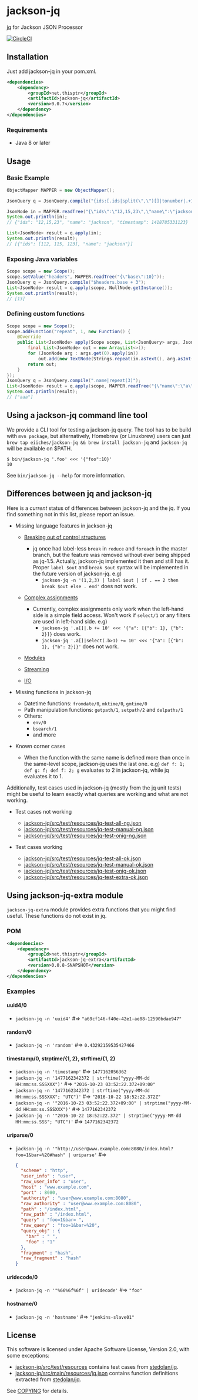 jackson-jq
==========

[jq](http://stedolan.github.io/jq/) for Jackson JSON Processor

[![CircleCI](https://circleci.com/gh/eiiches/jackson-jq/tree/develop.svg?style=shield)](https://circleci.com/gh/eiiches/jackson-jq/tree/develop)

Installation
------------

Just add jackson-jq in your pom.xml.

```xml
<dependencies>
	<dependency>
		<groupId>net.thisptr</groupId>
		<artifactId>jackson-jq</artifactId>
		<version>0.0.7</version>
	</dependency>
</dependencies>
```

### Requirements

 - Java 8 or later

Usage
-----

### Basic Example

```java
ObjectMapper MAPPER = new ObjectMapper();

JsonQuery q = JsonQuery.compile("{ids:[.ids|split(\",\")[]|tonumber|.+100],name}");

JsonNode in = MAPPER.readTree("{\"ids\":\"12,15,23\",\"name\":\"jackson\",\"timestamp\":1418785331123}");
System.out.println(in);
// {"ids": "12,15,23", "name": "jackson", "timestamp": 1418785331123}

List<JsonNode> result = q.apply(in);
System.out.println(result);
// [{"ids": [112, 115, 123], "name": "jackson"}]
```

### Exposing Java variables

```java
Scope scope = new Scope();
scope.setValue("headers", MAPPER.readTree("{\"base\":10}"));
JsonQuery q = JsonQuery.compile("$headers.base + 3");
List<JsonNode> result = q.apply(scope, NullNode.getInstance());
System.out.println(result);
// [13]
```

### Defining custom functions

```java
Scope scope = new Scope();
scope.addFunction("repeat", 1, new Function() {
	@Override
	public List<JsonNode> apply(Scope scope, List<JsonQuery> args, JsonNode in) throws JsonQueryException {
		final List<JsonNode> out = new ArrayList<>();
		for (JsonNode arg : args.get(0).apply(in))
			out.add(new TextNode(Strings.repeat(in.asText(), arg.asInt())));
		return out;
	}
});
JsonQuery q = JsonQuery.compile(".name|repeat(3)");
List<JsonNode> result = q.apply(scope, MAPPER.readTree("{\"name\":\"a\"}"));
System.out.println(result);
// ["aaa"]
```

Using a jackson-jq command line tool
------------------------------------

We provide a CLI tool for testing a jackson-jq query. The tool has to be build with `mvn package`, but alternatively, Homebrew (or Linuxbrew) users can just `brew tap eiiches/jackson-jq && brew install jackson-jq` and `jackson-jq` will be available on $PATH.

```
$ bin/jackson-jq '.foo' <<< '{"foo":10}'
10
```

See `bin/jackson-jq --help` for more information.


Differences between jq and jackson-jq
-------------------------------------

Here is a *current* status of differences between jackson-jq and the jq. If you find something not in this list, please report an issue.

 - Missing language features in jackson-jq
   - [Breaking out of control structures](https://stedolan.github.io/jq/manual/#Breakingoutofcontrolstructures)
     - jq once had label-less `break` in `reduce` and `foreach` in the master branch, but the feature was removed without ever being shipped as jq-1.5. Actually, jackson-jq implemented it then and still has it. Proper `label $out` and `break $out` syntax will be implemented in the future version of jackson-jq. e.g)
        - `jackson-jq -n '(1,2,3) | label $out | if . == 2 then break $out else . end'` does not work.

   - [Complex assignments](https://stedolan.github.io/jq/manual/#Complexassignments)
     - Currently, complex assignments only work when the left-hand side is a simple field access. Won't work if `select/1` or any filters are used in left-hand side. e.g)
        - `jackson-jq '.a[]|.b += 10' <<< '{"a": [{"b": 1}, {"b": 2}]}` does work.
        - `jackson-jq '.a[]|select(.b>1) += 10' <<< '{"a": [{"b": 1}, {"b": 2}]}'` does not work.

   - [Modules](https://stedolan.github.io/jq/manual/#Modules)
   - [Streaming](https://stedolan.github.io/jq/manual/#Streaming)
   - [I/O](https://stedolan.github.io/jq/manual/#IO)

 - Missing functions in jackson-jq
   - Datetime functions: `fromdate/0`, `mktime/0`, `gmtime/0`
   - Path manipulation functions: `getpath/1`, `setpath/2` and `delpaths/1`
   - Others:
     - `env/0`
     - `bsearch/1`
     - and more

 - Known corner cases
   - When the function with the same name is defined more than once in the same-level scope, jackson-jq uses the last one. e.g) `def f: 1; def g: f; def f: 2; g` evaluates to 2 in jackson-jq, while jq evaluates it to 1.

Additionally, test cases used in jackson-jq (mostly from the jq unit tests) might be useful to learn exactly what queries are working and what are not working.

 - Test cases not working
   - [jackson-jq/src/test/resources/jq-test-all-ng.json](jackson-jq/src/test/resources/jq-test-all-ng.json)
   - [jackson-jq/src/test/resources/jq-test-manual-ng.json](jackson-jq/src/test/resources/jq-test-manual-ng.json)
   - [jackson-jq/src/test/resources/jq-test-onig-ng.json](jackson-jq/src/test/resources/jq-test-onig-ng.json)

 - Test cases working
   - [jackson-jq/src/test/resources/jq-test-all-ok.json](jackson-jq/src/test/resources/jq-test-all-ok.json)
   - [jackson-jq/src/test/resources/jq-test-manual-ok.json](jackson-jq/src/test/resources/jq-test-manual-ok.json)
   - [jackson-jq/src/test/resources/jq-test-onig-ok.json](jackson-jq/src/test/resources/jq-test-onig-ok.json)
   - [jackson-jq/src/test/resources/jq-test-extra-ok.json](jackson-jq/src/test/resources/jq-test-extra-ok.json)

Using jackson-jq-extra module
-----------------------------

`jackson-jq-extra` module provides extra functions that you might find useful. These functions do not exist in jq.

### POM

```xml
<dependencies>
    <dependency>
        <groupId>net.thisptr</groupId>
        <artifactId>jackson-jq-extra</artifactId>
        <version>0.0.8-SNAPSHOT</version>
    </dependency>
</dependencies>
```

### Examples

#### uuid4/0

 - `jackson-jq -n 'uuid4'` #=> `"a69cf146-f40e-42e1-ae88-12590bdae947"`

#### random/0

 - `jackson-jq -n 'random'` #=> `0.43292159535427466`

#### timestamp/0, strptime/{1, 2}, strftime/{1, 2}

 - `jackson-jq -n 'timestamp'` #=> `1477162056362`
 - `jackson-jq -n '1477162342372 | strftime("yyyy-MM-dd HH:mm:ss.SSSXXX")'` #=> `"2016-10-23 03:52:22.372+09:00"`
 - `jackson-jq -n '1477162342372 | strftime("yyyy-MM-dd HH:mm:ss.SSSXXX"; "UTC")'` #=> `"2016-10-22 18:52:22.372Z"`
 - `jackson-jq -n '"2016-10-23 03:52:22.372+09:00" | strptime("yyyy-MM-dd HH:mm:ss.SSSXXX")'` #=> `1477162342372`
 - `jackson-jq -n '"2016-10-22 18:52:22.372" | strptime("yyyy-MM-dd HH:mm:ss.SSS"; "UTC")'` #=> `1477162342372`

#### uriparse/0

 - `jackson-jq -n '"http://user@www.example.com:8080/index.html?foo=1&bar=%20#hash" | uriparse'` #=>
 
   ```json
   {
     "scheme" : "http",
     "user_info" : "user",
     "raw_user_info" : "user",
     "host" : "www.example.com",
     "port" : 8080,
     "authority" : "user@www.example.com:8080",
     "raw_authority" : "user@www.example.com:8080",
     "path" : "/index.html",
     "raw_path" : "/index.html",
     "query" : "foo=1&bar= ",
     "raw_query" : "foo=1&bar=%20",
     "query_obj" : {
       "bar" : " ",
       "foo" : "1"
     },
     "fragment" : "hash",
     "raw_fragment" : "hash"
   }
   ```

#### uridecode/0

 - `jackson-jq -n '"%66%6f%6f" | uridecode'` #=> `"foo"`

#### hostname/0

 - `jackson-jq -n 'hostname'` #=> `"jenkins-slave01"`

License
-------

This software is licensed under Apache Software License, Version 2.0, with some exceptions:

 - [jackson-jq/src/test/resources](jackson-jq/src/test/resources) contains test cases from [stedolan/jq](https://github.com/stedolan/jq).
 - [jackson-jq/src/main/resources/jq.json](jackson-jq/src/main/resources/jq.json) contains function definitions extracted from [stedolan/jq](https://github.com/stedolan/jq).

See [COPYING](COPYING) for details.
